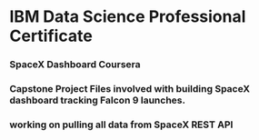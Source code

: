 # IBM Data Science Professional Certificate 

### SpaceX Dashboard Coursera

### Capstone Project Files involved with building SpaceX dashboard tracking Falcon 9 launches. 

### **working on pulling all data from SpaceX REST API**


